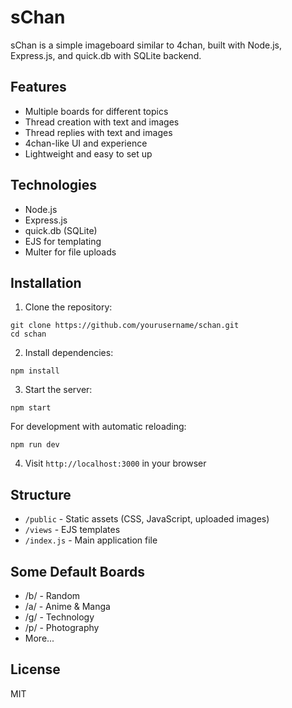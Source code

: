 # sChan

sChan is a simple imageboard similar to 4chan, built with Node.js, Express.js, and quick.db with SQLite backend.

## Features

- Multiple boards for different topics
- Thread creation with text and images
- Thread replies with text and images
- 4chan-like UI and experience
- Lightweight and easy to set up

## Technologies

- Node.js
- Express.js
- quick.db (SQLite)
- EJS for templating
- Multer for file uploads

## Installation

1. Clone the repository:

```
git clone https://github.com/yourusername/schan.git
cd schan
```

2. Install dependencies:

```
npm install
```

3. Start the server:

```
npm start
```

For development with automatic reloading:

```
npm run dev
```

4. Visit `http://localhost:3000` in your browser

## Structure

- `/public` - Static assets (CSS, JavaScript, uploaded images)
- `/views` - EJS templates
- `/index.js` - Main application file

## Some Default Boards

- /b/ - Random
- /a/ - Anime & Manga
- /g/ - Technology
- /p/ - Photography
- More...

## License

MIT 